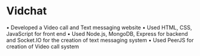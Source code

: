 # Vidchat
•	Developed a Video call and Text messaging website
•	Used HTML, CSS, JavaScript for front end
•	Used Node.js, MongoDB, Express for backend and Socket.IO for the creation of text messaging system
•	Used PeerJS for creation of Video call system
